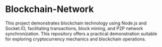 # Blockchain-Network
This project demonstrates blockchain technology using Node.js and Socket.IO, facilitating transactions, block mining, and P2P network synchronization. This repository offers a practical demonstration suitable for exploring cryptocurrency mechanics and blockchain operations.
